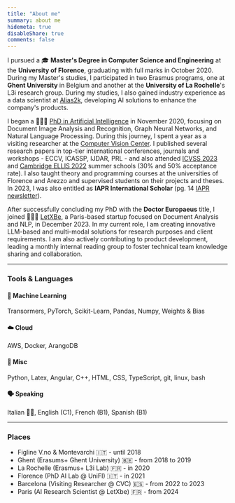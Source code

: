 ```yaml
---
title: "About me"
summary: about me
hidemeta: true
disableShare: true
comments: false
---
```


I pursued a 🎓 **Master's Degree in Computer Science and Engineering** at the **University of Florence**, graduating with full marks in October 2020. During my Master's studies, I participated in two Erasmus programs, one at **Ghent University** in Belgium and another at the **University of La Rochelle**'s L3i research group. During my studies, I also gained industry experience as a data scientist at [Alias2k](https://alias2k.com/en/about-us/), developing AI solutions to enhance the company's products.

I began a 🧑🏻‍🏫 [PhD in Artificial Intelligence](https://smartcomputing.unifi.it) in November 2020, focusing on Document Image Analysis and Recognition, Graph Neural Networks, and Natural Language Processing. During this journey, I spent a year as a visiting researcher at the [Computer Vision Center](https://www.cvc.uab.es). I published several research papers in top-tier international conferences, journals and workshops - ECCV, ICASSP, IJDAR, PRL - and also attended [ICVSS 2023](https://iplab.dmi.unict.it/icvss2023/Home) and [Cambridge ELLIS 2022](https://www.ellis.eng.cam.ac.uk/summer-school-23/) summer schools (30% and 50% acceptance rate). I also taught theory and programming courses at the universities of Florence and Arezzo and supervised students on their projects and theses. In 2023, I was also entitled as **IAPR International Scholar** (pg. 14 [IAPR newsletter](https://iapr.org/docs/newsletters/2023-Vol-45-No-3.pdf)).

After successfully concluding my PhD with the **Doctor Europaeus** title, I joined 👨🏻‍💻 [LetXBe](https://www.letxbe.ai), a Paris-based startup focused on Document Analysis and NLP, in December 2023. In my current role, I am creating innovative LLM-based and multi-modal solutions for research purposes and client requirements. I am also actively contributing to product development, leading a monthly internal reading group to foster technical team knowledge sharing and collaboration.

---

### Tools & Languages

#### 🤖 Machine Learning

Transormers, PyTorch, Scikit-Learn, Pandas, Numpy, Weights & Bias

#### ☁️ Cloud

AWS, Docker, ArangoDB

#### 🔭 Misc

Python, Latex, Angular, C++, HTML, CSS, TypeScript, git, linux, bash

#### 🗣️ Speaking

Italian 🤌🏻, English (C1), French (B1), Spanish (B1)

---

### Places

- Figline V.no & Montevarchi 🇮🇹 - until 2018
- Ghent (Erasums+ Ghent University) 🇧🇪 - from 2018 to 2019
- La Rochelle (Erasmus+ L3i Lab) 🇫🇷 - in 2020
- Florence (PhD AI Lab @ UniFI) 🇮🇹 - in 2021
- Barcelona (Visiting Researcher @ CVC) 🇪🇸 - from 2022 to 2023
- Paris (AI Research Scientist @ LetXbe) 🇫🇷 - from 2024
  